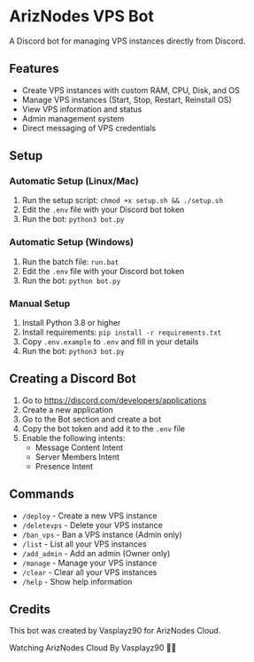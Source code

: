 # ArizNodes VPS Bot

A Discord bot for managing VPS instances directly from Discord.

## Features

- Create VPS instances with custom RAM, CPU, Disk, and OS
- Manage VPS instances (Start, Stop, Restart, Reinstall OS)
- View VPS information and status
- Admin management system
- Direct messaging of VPS credentials

## Setup

### Automatic Setup (Linux/Mac)
1. Run the setup script: `chmod +x setup.sh && ./setup.sh`
2. Edit the `.env` file with your Discord bot token
3. Run the bot: `python3 bot.py`

### Automatic Setup (Windows)
1. Run the batch file: `run.bat`
2. Edit the `.env` file with your Discord bot token
3. Run the bot: `python bot.py`

### Manual Setup
1. Install Python 3.8 or higher
2. Install requirements: `pip install -r requirements.txt`
3. Copy `.env.example` to `.env` and fill in your details
4. Run the bot: `python3 bot.py`

## Creating a Discord Bot

1. Go to https://discord.com/developers/applications
2. Create a new application
3. Go to the Bot section and create a bot
4. Copy the bot token and add it to the `.env` file
5. Enable the following intents:
   - Message Content Intent
   - Server Members Intent
   - Presence Intent

## Commands

- `/deploy` - Create a new VPS instance
- `/deletevps` - Delete your VPS instance
- `/ban_vps` - Ban a VPS instance (Admin only)
- `/list` - List all your VPS instances
- `/add_admin` - Add an admin (Owner only)
- `/manage` - Manage your VPS instance
- `/clear` - Clear all your VPS instances
- `/help` - Show help information

## Credits

This bot was created by Vasplayz90 for ArizNodes Cloud.

Watching ArizNodes Cloud By Vasplayz90 🚀🚀
